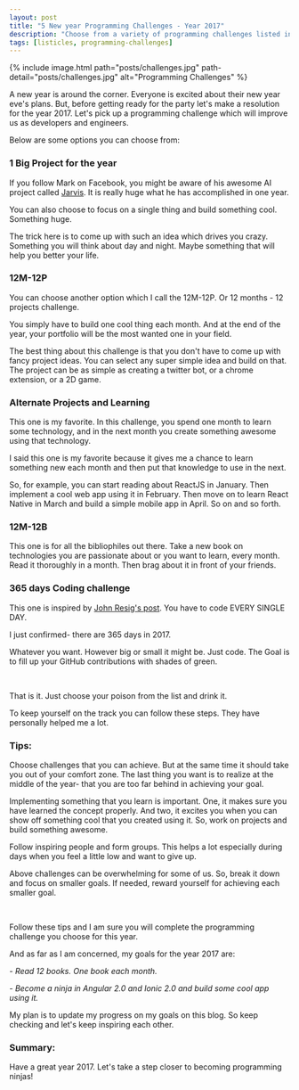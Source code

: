 ```yaml
---
layout: post
title: "5 New year Programming Challenges - Year 2017"
description: "Choose from a variety of programming challenges listed in this article and become Programming-Ninja in the year 2017."
tags: [listicles, programming-challenges]
---
```


{% include image.html path="posts/challenges.jpg" path-detail="posts/challenges.jpg" alt="Programming Challenges" %}


A new year is around the corner. Everyone is excited about their new year eve's plans. But, before getting ready for the party let's make a resolution for the year 2017. Let's pick up a programming challenge which will improve us as developers and engineers.

Below are some options you can choose from:

### 1 Big Project for the year
If you follow Mark on Facebook, you might be aware of his awesome AI project called [Jarvis](https://techcrunch.com/2016/12/20/watch-mark-zuckerbergs-morgan-freeman-voiced-jarvis-ai-in-action/). It is really huge what he has accomplished in one year.

You can also choose to focus on a single thing and build something cool. Something huge.

The trick here is to come up with such an idea which drives you crazy. Something you will think about day and night. Maybe something that will help you better your life.


### 12M-12P
You can choose another option which I call the 12M-12P. Or 12 months - 12 projects challenge. 

You simply have to build one cool thing each month. And at the end of the year, your portfolio will be the most wanted one in your field.

The best thing about this challenge is that you don't have to come up with fancy project ideas. You can select any super simple idea and build on that. The project can be as simple as creating a twitter bot, or a chrome extension, or a 2D game.


### Alternate Projects and Learning
This one is my favorite. In this challenge, you spend one month to learn some technology, and in the next month you create something awesome using that technology.

I said this one is my favorite because it gives me a chance to learn something new each month and then put that knowledge to use in the next.

So, for example, you can start reading about ReactJS in January. Then implement a cool web app using it in February. Then move on to learn React Native in March and build a simple mobile app in April. So on and so forth.


### 12M-12B 
This one is for all the bibliophiles out there. Take a new book on technologies you are passionate about or you want to learn, every month. Read it thoroughly in a month. Then brag about it in front of your friends.


### 365 days Coding challenge
This one is inspired by [John Resig's post](http://ejohn.org/blog/write-code-every-day/). You have to code EVERY SINGLE DAY. 

I just confirmed- there are 365 days in 2017.

Whatever you want. However big or small it might be. Just code. The Goal is to fill up your GitHub contributions with shades of green.

<br>

That is it. Just choose your poison from the list and drink it.

To keep yourself on the track you can follow these steps. They have personally helped me a lot.

### Tips:

Choose challenges that you can achieve. But at the same time it should take you out of your comfort zone. The last thing you want is to realize at the middle of the year- that you are too far behind in achieving your goal.

Implementing something that you learn is important. One, it makes sure you have learned the concept properly. And two, it excites you when you can show off something cool that you created using it. So, work on projects and build something awesome.

Follow inspiring people and form groups. This helps a lot especially during days when you feel a little low and want to give up.

Above challenges can be overwhelming for some of us. So, break it down and focus on smaller goals. If needed, reward yourself for achieving each smaller goal.

<br>

Follow these tips and I am sure you will complete the programming challenge you choose for this year.

And as far as I am concerned, my goals for the year 2017 are:

 *- Read 12 books. One book each month.*
 
 *- Become a ninja in Angular 2.0 and Ionic 2.0 and build some cool app using it.*

My plan is to update my progress on my goals on this blog. So keep checking and let's keep inspiring each other.

### Summary:
Have a great year 2017. Let's take a step closer to becoming programming ninjas!






